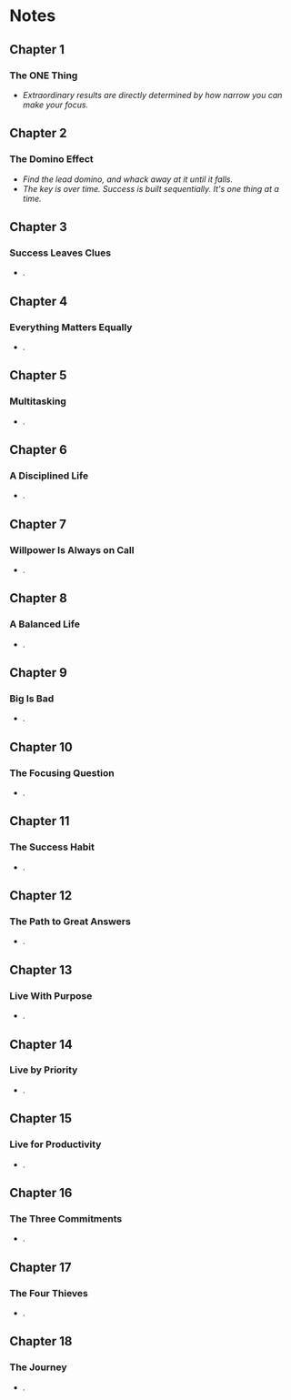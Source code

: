 # Notes

## Chapter 1
### The ONE Thing
- *Extraordinary results are directly determined by how narrow you can make your focus.*

## Chapter 2
### The Domino Effect
- *Find the lead domino, and whack away at it until it falls.*
- *The key is over time. Success is built sequentially. It's one thing at a time.*

## Chapter 3
### Success Leaves Clues
- *.*

## Chapter 4
### Everything Matters Equally
- *.*

## Chapter 5
### Multitasking
- *.*

## Chapter 6
### A Disciplined Life
- *.*

## Chapter 7
### Willpower Is Always on Call
- *.*

## Chapter 8
### A Balanced Life
- *.*

## Chapter 9
### Big Is Bad
- *.*
## Chapter 10
### The Focusing Question
- *.*

## Chapter 11
### The Success Habit
- *.*

## Chapter 12
### The Path to Great Answers
- *.*

## Chapter 13
### Live With Purpose
- *.*

## Chapter 14
### Live by Priority
- *.*

## Chapter 15
### Live for Productivity
- *.*

## Chapter 16
### The Three Commitments
- *.*

## Chapter 17
### The Four Thieves
- *.*

## Chapter 18
### The Journey
- *.*
